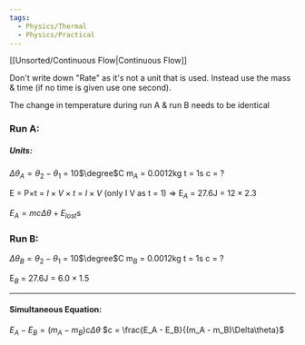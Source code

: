 ```yaml
---
tags:
  - Physics/Thermal
  - Physics/Practical
---
```

[[Unsorted/Continuous Flow|Continuous Flow]]

Don't write down "Rate" as it's not a unit that is used. Instead use the mass & time (if no time is given use one second).

The change in temperature during run A & run B needs to be identical
### Run A:

##### Units:
$\Delta\theta_A = \theta_2 - \theta_1$ = 10$\degree$C
m$_A$ = 0.0012kg
t = 1s
c = ?

E = P$\times$t = $I\times V\times t$ = $I\times V$ 
(only I V as t = 1)
=> E$_A$ = 27.6J = $12 \times 2.3$

$E_A = mc\Delta\theta + E_{lost}$s

### Run B:
$\Delta\theta_B = \theta_2 - \theta_1$ = 10$\degree$C
m$_B$ = 0.0012kg
t = 1s
c = ?

E$_B$ = 27.6J = $6.0 \times 1.5$

---
#### Simultaneous Equation:
$E_A - E_B = (m_A - m_B)c\Delta\theta$
$c = \frac{E_A - E_B}{(m_A - m_B)\Delta\theta}$

